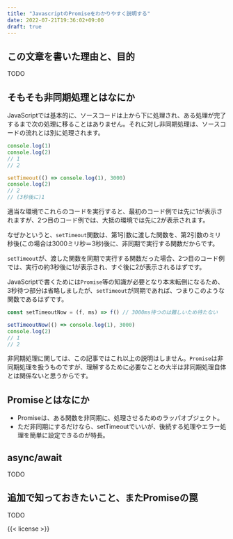 ```yaml
---
title: "JavascriptのPromiseをわかりやすく説明する"
date: 2022-07-21T19:36:02+09:00
draft: true
---
```


## この文章を書いた理由と、目的

TODO


## そもそも非同期処理とはなにか

JavaScriptでは基本的に、ソースコードは上から下に処理され、ある処理が完了するまで次の処理に移ることはありません。それに対し非同期処理は、ソースコードの流れとは別に処理されます。

```javascript
console.log(1)
console.log(2)
// 1
// 2
```

```javascript
setTimeout(() => console.log(1), 3000)
console.log(2)
// 2
// (3秒後に)1
```

適当な環境でこれらのコードを実行すると、最初のコード例では先に1が表示されますが、2つ目のコード例では、大抵の環境では先に2が表示されます。

なぜかというと、`setTimeout`関数は、第1引数に渡した関数を、第2引数のミリ秒後(この場合は3000ミリ秒＝3秒)後に、非同期で実行する関数だからです。

`setTimeout`が、渡した関数を同期で実行する関数だった場合、2つ目のコード例では、実行の約3秒後に1が表示され、すぐ後に2が表示されるはずです。

JavaScriptで書くためには`Promise`等の知識が必要となり本末転倒になるため、3秒待つ部分は省略しましたが、`setTimeout`が同期であれば、つまりこのような関数であるはずです。

```javascript
const setTimeoutNow = (f, ms) => f() // 3000ms待つのは難しいため待たない

setTimeoutNow(() => console.log(1), 3000)
console.log(2)
// 1
// 2
```

非同期処理に関しては、この記事ではこれ以上の説明はしません。`Promise`は非同期処理を扱うものですが、理解するために必要なことの大半は非同期処理自体とは関係ないと思うからです。


## Promiseとはなにか

* Promiseは、ある関数を非同期に、処理させるためのラッパオブジェクト。
* ただ非同期にするだけなら、setTimeoutでいいが、後続する処理やエラー処理を簡単に設定できるのが特長。


## async/await

TODO


## 追加で知っておきたいこと、またPromiseの罠

TODO


{{< license >}}


